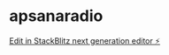 # apsanaradio

[Edit in StackBlitz next generation editor ⚡️](https://stackblitz.com/~/github.com/Shubhamnpk/apsanaradio)